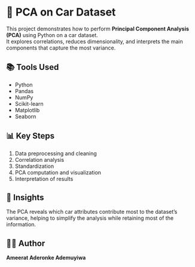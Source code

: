 # 🚗 PCA on Car Dataset

This project demonstrates how to perform **Principal Component Analysis (PCA)** using Python on a car dataset.  
It explores correlations, reduces dimensionality, and interprets the main components that capture the most variance.

## 📚 Tools Used
- Python
- Pandas
- NumPy
- Scikit-learn
- Matplotlib
- Seaborn

## 📊 Key Steps
1. Data preprocessing and cleaning  
2. Correlation analysis  
3. Standardization  
4. PCA computation and visualization  
5. Interpretation of results

## 🧠 Insights
The PCA reveals which car attributes contribute most to the dataset’s variance, helping to simplify the analysis while retaining most of the information.

## 🧑‍💻 Author
**Ameerat Aderonke Ademuyiwa**
